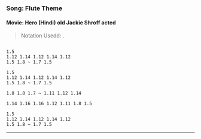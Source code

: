 ### Song: Flute Theme
#### Movie: Hero (Hindi) old Jackie Shroff acted

> Notation Usedd: <String>.<Fret>

```ASCII
  
1.5
1.12 1.14 1.12 1.14 1.12
1.5 1.8 ~ 1.7 1.5

1.5
1.12 1.14 1.12 1.14 1.12
1.5 1.8 ~ 1.7 1.5

1.8 1.8 1.7 ~ 1.11 1.12 1.14

1.14 1.16 1.16 1.12 1.11 1.8 1.5

1.5
1.12 1.14 1.12 1.14 1.12
1.5 1.8 ~ 1.7 1.5

```

---
